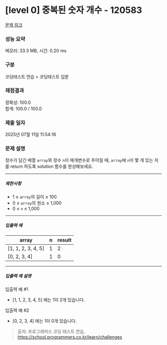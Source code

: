 # [level 0] 중복된 숫자 개수 - 120583 

[문제 링크](https://school.programmers.co.kr/learn/courses/30/lessons/120583) 

### 성능 요약

메모리: 33.3 MB, 시간: 0.20 ms

### 구분

코딩테스트 연습 > 코딩테스트 입문

### 채점결과

정확성: 100.0<br/>합계: 100.0 / 100.0

### 제출 일자

2025년 07월 11일 11:54:16

### 문제 설명

<p>정수가 담긴 배열 <code>array</code>와 정수 <code>n</code>이 매개변수로 주어질 때, <code>array</code>에 <code>n</code>이 몇 개 있는 지를 return 하도록 solution 함수를 완성해보세요.</p>

<hr>

<h5>제한사항</h5>

<ul>
<li>1 ≤ <code>array</code>의 길이 ≤ 100</li>
<li>0 ≤ <code>array</code>의 원소 ≤ 1,000</li>
<li>0 ≤ <code>n</code> ≤ 1,000</li>
</ul>

<hr>

<h5>입출력 예</h5>
<table class="table">
        <thead><tr>
<th>array</th>
<th>n</th>
<th>result</th>
</tr>
</thead>
        <tbody><tr>
<td>[1, 1, 2, 3, 4, 5]</td>
<td>1</td>
<td>2</td>
</tr>
<tr>
<td>[0, 2, 3, 4]</td>
<td>1</td>
<td>0</td>
</tr>
</tbody>
      </table>
<hr>

<h5>입출력 예 설명</h5>

<p>입출력 예 #1</p>

<ul>
<li>[1, 1, 2, 3, 4, 5] 에는 1이 2개 있습니다.</li>
</ul>

<p>입출력 예 #2</p>

<ul>
<li>[0, 2, 3, 4] 에는 1이 0개 있습니다.</li>
</ul>


> 출처: 프로그래머스 코딩 테스트 연습, https://school.programmers.co.kr/learn/challenges